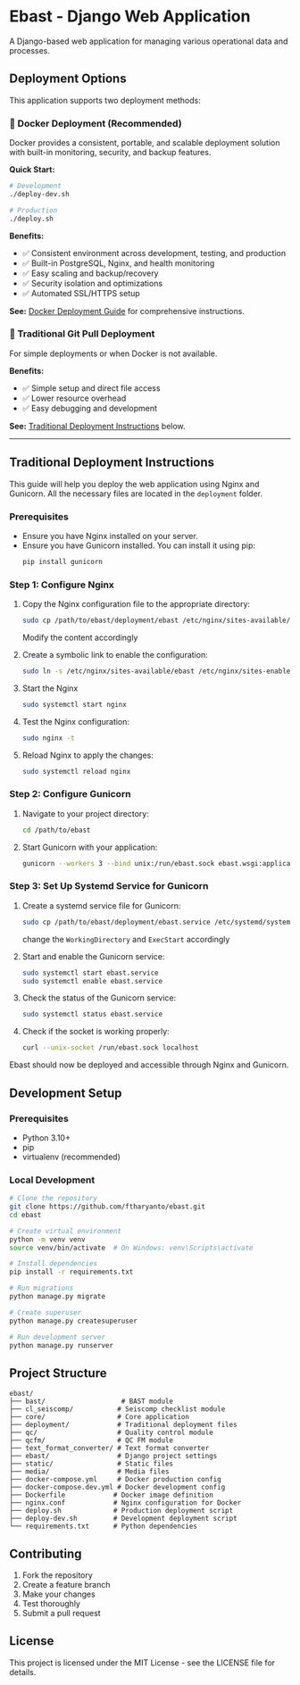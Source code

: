 # Ebast - Django Web Application

A Django-based web application for managing various operational data and processes.

## Deployment Options

This application supports two deployment methods:

### 🐳 Docker Deployment (Recommended)

Docker provides a consistent, portable, and scalable deployment solution with built-in monitoring, security, and backup features.

**Quick Start:**
```bash
# Development
./deploy-dev.sh

# Production
./deploy.sh
```

**Benefits:**
- ✅ Consistent environment across development, testing, and production
- ✅ Built-in PostgreSQL, Nginx, and health monitoring
- ✅ Easy scaling and backup/recovery
- ✅ Security isolation and optimizations
- ✅ Automated SSL/HTTPS setup

**See:** [Docker Deployment Guide](DOCKER_DEPLOYMENT.md) for comprehensive instructions.

### 🔧 Traditional Git Pull Deployment

For simple deployments or when Docker is not available.

**Benefits:**
- ✅ Simple setup and direct file access
- ✅ Lower resource overhead
- ✅ Easy debugging and development

**See:** [Traditional Deployment Instructions](#traditional-deployment-instructions) below.

---

## Traditional Deployment Instructions

This guide will help you deploy the web application using Nginx and Gunicorn. All the necessary files are located in the `deployment` folder.

### Prerequisites

- Ensure you have Nginx installed on your server.
- Ensure you have Gunicorn installed. You can install it using pip:
  ```bash
  pip install gunicorn
  ```

### Step 1: Configure Nginx

1. Copy the Nginx configuration file to the appropriate directory:
   ```bash
   sudo cp /path/to/ebast/deployment/ebast /etc/nginx/sites-available/
   ```
   Modify the content accordingly

2. Create a symbolic link to enable the configuration:
   ```bash
   sudo ln -s /etc/nginx/sites-available/ebast /etc/nginx/sites-enabled/
   ```

3. Start the Nginx
   ```bash
   sudo systemctl start nginx
   ```

4. Test the Nginx configuration:
   ```bash
   sudo nginx -t
   ```

5. Reload Nginx to apply the changes:
   ```bash
   sudo systemctl reload nginx
   ```

### Step 2: Configure Gunicorn

1. Navigate to your project directory:
   ```bash
   cd /path/to/ebast
   ```

2. Start Gunicorn with your application:
   ```bash
   gunicorn --workers 3 --bind unix:/run/ebast.sock ebast.wsgi:application
   ```

### Step 3: Set Up Systemd Service for Gunicorn

1. Create a systemd service file for Gunicorn:
   ```bash
   sudo cp /path/to/ebast/deployment/ebast.service /etc/systemd/system/ebast.service
   ```
   change the `WorkingDirectory` and `ExecStart` accordingly

2. Start and enable the Gunicorn service:
   ```bash
   sudo systemctl start ebast.service
   sudo systemctl enable ebast.service
   ```

3. Check the status of the Gunicorn service:
   ```bash
   sudo systemctl status ebast.service
   ```

4. Check if the socket is working properly:
   ```bash
   curl --unix-socket /run/ebast.sock localhost
   ```

Ebast should now be deployed and accessible through Nginx and Gunicorn.

## Development Setup

### Prerequisites
- Python 3.10+
- pip
- virtualenv (recommended)

### Local Development
```bash
# Clone the repository
git clone https://github.com/ftharyanto/ebast.git
cd ebast

# Create virtual environment
python -m venv venv
source venv/bin/activate  # On Windows: venv\Scripts\activate

# Install dependencies
pip install -r requirements.txt

# Run migrations
python manage.py migrate

# Create superuser
python manage.py createsuperuser

# Run development server
python manage.py runserver
```

## Project Structure

```
ebast/
├── bast/                   # BAST module
├── cl_seiscomp/           # Seiscomp checklist module
├── core/                  # Core application
├── deployment/            # Traditional deployment files
├── qc/                    # Quality control module
├── qcfm/                  # QC FM module
├── text_format_converter/ # Text format converter
├── ebast/                 # Django project settings
├── static/                # Static files
├── media/                 # Media files
├── docker-compose.yml     # Docker production config
├── docker-compose.dev.yml # Docker development config
├── Dockerfile            # Docker image definition
├── nginx.conf            # Nginx configuration for Docker
├── deploy.sh             # Production deployment script
├── deploy-dev.sh         # Development deployment script
└── requirements.txt      # Python dependencies
```

## Contributing

1. Fork the repository
2. Create a feature branch
3. Make your changes
4. Test thoroughly
5. Submit a pull request

## License

This project is licensed under the MIT License - see the LICENSE file for details.